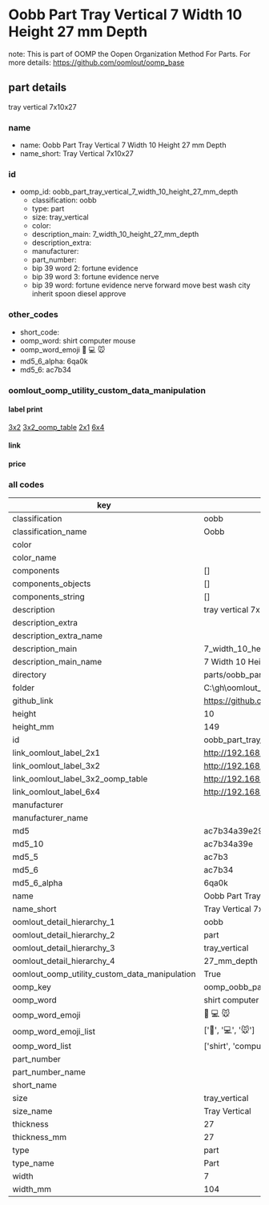 # Oobb Part Tray Vertical 7 Width 10 Height 27 mm Depth  

note: This is part of OOMP the Oopen Organization Method For Parts. For more details: https://github.com/oomlout/oomp_base

##  part details
  



tray vertical 7x10x27



### name
* name: Oobb Part Tray Vertical 7 Width 10 Height 27 mm Depth
* name_short: Tray Vertical 7x10x27 
### id
* oomp_id: oobb_part_tray_vertical_7_width_10_height_27_mm_depth
  * classification: oobb
  * type: part
  * size: tray_vertical
  * color: 
  * description_main: 7_width_10_height_27_mm_depth
  * description_extra: 
  * manufacturer: 
  * part_number: 
  * bip 39 word 2: fortune evidence
  * bip 39 word 3: fortune evidence nerve
  * bip 39 word: fortune evidence nerve forward move best wash city inherit spoon diesel approve

### other_codes
* short_code: 
* oomp_word: shirt computer mouse
* oomp_word_emoji :shirt: :computer: :mouse:
* md5_6_alpha: 6qa0k
* md5_6: ac7b34






### oomlout_oomp_utility_custom_data_manipulation
#### label print
[3x2](http://192.168.1.245:1112/?label=oomp%206qa0k)
[3x2_oomp_table](http://192.168.1.108:1112/?label=oomp%206qa0k)
[2x1](http://192.168.1.242:1112/?label=oomp%206qa0k)
[6x4](http://192.168.1.55:1112/?label=oomp%206qa0k)    

#### link

                              

#### price







### all codes 
| key | value |  
| --- | --- |  
| classification | oobb |  
| classification_name | Oobb |  
| color |  |  
| color_name |  |  
| components | [] |  
| components_objects | [] |  
| components_string | [] |  
| description | tray vertical 7x10x27 |  
| description_extra |  |  
| description_extra_name |  |  
| description_main | 7_width_10_height_27_mm_depth |  
| description_main_name | 7 Width 10 Height 27 mm Depth |  
| directory | parts/oobb_part_tray_vertical_7_width_10_height_27_mm_depth |  
| folder | C:\gh\oomlout_oobb_version_4_generated_parts\parts\oobb_part_tray_vertical_7_width_10_height_27_mm_depth |  
| github_link | https://github.com/oomlout/oomlout_oomp_part_src/tree/main/parts/oobb_part_tray_vertical_7_width_10_height_27_mm_depth |  
| height | 10 |  
| height_mm | 149 |  
| id | oobb_part_tray_vertical_7_width_10_height_27_mm_depth |  
| link_oomlout_label_2x1 | http://192.168.1.242:1112/?label=oomp%206qa0k |  
| link_oomlout_label_3x2 | http://192.168.1.245:1112/?label=oomp%206qa0k |  
| link_oomlout_label_3x2_oomp_table | http://192.168.1.108:1112/?label=oomp%206qa0k |  
| link_oomlout_label_6x4 | http://192.168.1.55:1112/?label=oomp%206qa0k |  
| manufacturer |  |  
| manufacturer_name |  |  
| md5 | ac7b34a39e297eec554865bd28d372dc |  
| md5_10 | ac7b34a39e |  
| md5_5 | ac7b3 |  
| md5_6 | ac7b34 |  
| md5_6_alpha | 6qa0k |  
| name | Oobb Part Tray Vertical 7 Width 10 Height 27 mm Depth |  
| name_short | Tray Vertical 7x10x27  |  
| oomlout_detail_hierarchy_1 | oobb |  
| oomlout_detail_hierarchy_2 | part |  
| oomlout_detail_hierarchy_3 | tray_vertical |  
| oomlout_detail_hierarchy_4 | 27_mm_depth |  
| oomlout_oomp_utility_custom_data_manipulation | True |  
| oomp_key | oomp_oobb_part_tray_vertical_7_width_10_height_27_mm_depth |  
| oomp_word | shirt computer mouse |  
| oomp_word_emoji | :shirt: :computer: :mouse: |  
| oomp_word_emoji_list | [':shirt:', ':computer:', ':mouse:'] |  
| oomp_word_list | ['shirt', 'computer', 'mouse'] |  
| part_number |  |  
| part_number_name |  |  
| short_name |  |  
| size | tray_vertical |  
| size_name | Tray Vertical |  
| thickness | 27 |  
| thickness_mm | 27 |  
| type | part |  
| type_name | Part |  
| width | 7 |  
| width_mm | 104 |  

